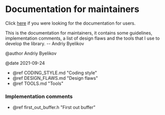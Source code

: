 # Documentation for maintainers

Click [here](../../users/html/index.html) if you were looking for the
documentation for users.

This is the documentation for maintainers, it contains some guidelines,
implementation comments, a list of design flaws and the tools that I use to
develop the library. -- Andriy Byelikov

@author Andriy Byelikov

@date 2021-09-24


- @ref CODING_STYLE.md "Coding style"
- @ref DESIGN_FLAWS.md "Design flaws"
- @ref TOOLS.md "Tools"

### Implementation comments

- @ref first_out_buffer.h "First out buffer"
